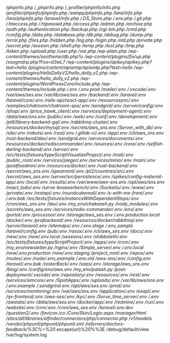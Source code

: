 /phpinfo.php
/_phpinfo.php
/_profiler/phpinfo/info.php
/_profiler/phpinfo/phpinfo.php
/xampp/phpinfo.php
/lara/info.php
/lara/phpinfo.php
/laravel/info.php
/.DS_Store.php
/.env.php
/.git.php
/.htaccess.php
/.htpasswd.php
/access.php
/admin.php
/archive.php
/auth.php
/authentication.php
/backup.php
/cgi-bin.php
/cmd.php
/config.php
/data.php
/database.php
/db.php
/debug.php
/dump.php
/error.php
/files.php
/hidden.php
/log.php
/login.php
/old.php
/private.php
/secret.php
/session.php
/shell.php
/temp.php
/test.php
/tmp.php
/token.php
/upload.php
/user.php
/var.php
/wp-plain.php
/wp-content/themes/seotheme/db.php?u
/wp-content/plugins/fix/up.php
/xsogmdrp.php?Fox=d3wL7
/wp-content/plugins/apikey/apikey.php?test=hello
/plugins/content/apismtp/apismtp.php?test=hello
/wp-content/plugins/HelloDollyV2/hello_dolly_v2.php
/wp-content/themes/hello_dolly_v2.php
/wp-content/plugins/WordPressCore/include.php
/wp-content/themes/include.php
/.env
/.env.prod
/mailer/.env
/.vscode/.env
/var/aws/ses.env
/var/lib/aws/ses.env
/backend/.env
/laravel/.env
/laravel/core/.env
/rails-api/react-app/.env
/resourcesync/.env
/samples/chatroom/chatroom-spa/.env
/sendgrid/.env
/server/config/.env
/shop/.env
/price_hawk_client/.env
/services/deployment-agent/.env
/data/aws/sns.env
/public/.env
/web/.env
/conf/.env
/development/.env
/pt8/library-backend-gql/.env
/rabbitmq-cluster/.env
/resources/docker/mysql/.env
/secrets/aws_sns.env
/Server_with_db/.env
/site/.env
/robots/.env
/root/.env
/.gitlab-ci/.env
/app/.env
/cli/aws_sns.env
/rust-backend/dao/.env
/sendgrid.env
/services/documents/.env
/resources/docker/rediscommander/.env
/sources/.env
/core/.env
/selfish-darling-backend/.env
/server/.env
/src/tests/fixtures/typeScriptVisualizeProject/.env
/mail/.env
/public_root/.env
/services/jaeger/.env
/services/minio/.env
/main/.env
/postfixadmin/.env
/resources/docker/.env
/rust-backend/.env
/secret/aws_sns.env
/spearmint/.env
/pt2/countries/src/.env
/secret/aws_ses.env
/server/src/persistence/.env
/spikes/config-material-app/.env
/local/.env
/results/.env
/var/www/aws-sns.env
/opt/aws/sns.env
/react_todo/.env
/serve-browserbench/.env
/Socketio/.env
/www/.env
/private/.env
/restapi/.env
/roundcubemail/.env
/s-with-me-front/.env
/.env.bak
/src/tests/fixtures/instanceWithDependentSteps/.env
/cron/aws_sns.env
/dev/.env
/my_env/chakaash.py
/node_modules/.env
/secrets/aws_ses.env
/services/redis-commander/.env
/env/.env
/portal/.env
/processor/.env
/storage/aws_ses.env
/.env.production.local
/docker/.env
/projbackend/.env
/resources/docker/rabbitmq/.env
/server/laravel/.env
/sitemaps/.env
/.env.stage
/.env_sample
/laravel/config.env
/pub/.env
/rasax/.env
/cli/aws_ses.env
/docs/.env
/new/.env
/new/.env.local
/sessions/.env
/shibboleth/.env
/src/tests/fixtures/typeScriptProject/.env
/apps/.env
/cron/.env
/my_env/newsletter.py
/nginx/.env
/Simple_server/.env
/.env.local
/new/.env.production
/new/.env.staging
/project_root/.env
/repos/.env
/routes/.env
/node/.env_example
/.env.old
/aws-sns/.env
/config.env
/laravel/.env.bak
/rosterBack/.env
/saas/.env
/storage/aws_sns.env
/blog/.env
/config/env/aws.env
/my_env/palash.py
/post-deployment/.vscode/.env
/repository/.env
/resources/.env
/rest/.env
/services/simcore/.env
/SpotiApps/.env
/uploads/.env
/var/lib/aws/sns.env
/.env.example
/.sendgrind.env
/opt/aws/ses.env
/prod/.env
/services/monitoring/.env
/var/aws/sns.env
/application/.env
/exapi/.env
/qv-frontend/.env
/aws-ses/.env
/kyc/.env
/Serve_time_server/.env
/.env
/awstats/.env
/data/aws/ses.env
/docker/app/.env
/redmine/.env
/run/.env
/website/.env
/crm/.env
/cron/aws_ses.env
/laravel/.env.dev
/question2/.env
/favicon.ico
/Core/Skin/Login.aspx
/manager/html
/sites/all/libraries/elfinder/connectors/php/connector.php
/v1/models
/vendor/phpunit/phpunit/phpunit.xml
/referrers/doctors-feedback/%3C%=%20_.escape(url)%20%%3E
/debug/default/view
/var/log/system.log